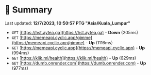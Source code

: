 # 📖 Summary
Last updated: **12/7/2023, 10:50:57 PTG "Asia/Kuala_Lumpur"**

- `GET` [https://hst.aytea.ga](https://hst.aytea.ga) - **Down** (205ms)
- `GET` [https://memeapi.cyclic.app/gimme](https://memeapi.cyclic.app/gimme) - **Up** (1116ms)
- `GET` [https://memeapi.cyclic.app](https://memeapi.cyclic.app) - **Up** (994ms)
- `GET` [https://klik.ml/health](https://klik.ml/health) - **Up** (629ms)
- `GET` [https://dumb.onrender.com](https://dumb.onrender.com) - **Up** (977ms)
